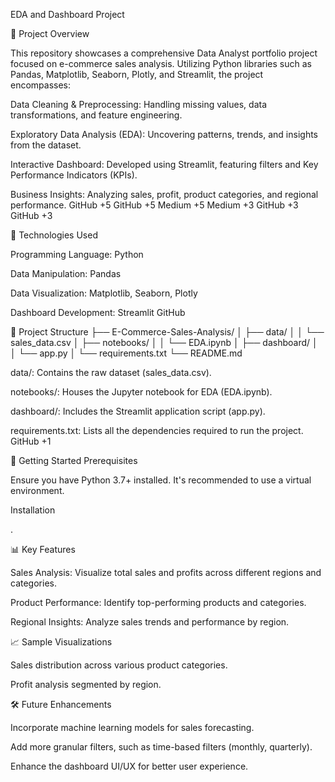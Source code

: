 EDA and Dashboard Project

📌 Project Overview

This repository showcases a comprehensive Data Analyst portfolio project focused on e-commerce sales analysis. Utilizing Python libraries such as Pandas, Matplotlib, Seaborn, Plotly, and Streamlit, the project encompasses:

Data Cleaning & Preprocessing: Handling missing values, data transformations, and feature engineering.

Exploratory Data Analysis (EDA): Uncovering patterns, trends, and insights from the dataset.

Interactive Dashboard: Developed using Streamlit, featuring filters and Key Performance Indicators (KPIs).

Business Insights: Analyzing sales, profit, product categories, and regional performance.
GitHub
+5
GitHub
+5
Medium
+5
Medium
+3
GitHub
+3
GitHub
+3

🔧 Technologies Used

Programming Language: Python

Data Manipulation: Pandas

Data Visualization: Matplotlib, Seaborn, Plotly

Dashboard Development: Streamlit
GitHub

📁 Project Structure
├── E-Commerce-Sales-Analysis/
│   ├── data/
│   │   └── sales_data.csv
│   ├── notebooks/
│   │   └── EDA.ipynb
│   ├── dashboard/
│   │   └── app.py
│   └── requirements.txt
└── README.md


data/: Contains the raw dataset (sales_data.csv).

notebooks/: Houses the Jupyter notebook for EDA (EDA.ipynb).

dashboard/: Includes the Streamlit application script (app.py).

requirements.txt: Lists all the dependencies required to run the project.
GitHub
+1

🚀 Getting Started
Prerequisites

Ensure you have Python 3.7+ installed. It's recommended to use a virtual environment.

Installation

.

📊 Key Features

Sales Analysis: Visualize total sales and profits across different regions and categories.

Product Performance: Identify top-performing products and categories.

Regional Insights: Analyze sales trends and performance by region.


📈 Sample Visualizations

Sales distribution across various product categories.

Profit analysis segmented by region.

🛠️ Future Enhancements

Incorporate machine learning models for sales forecasting.

Add more granular filters, such as time-based filters (monthly, quarterly).

Enhance the dashboard UI/UX for better user experience.



